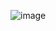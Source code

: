
![image](https://github.com/kiendoan03/MovieTheater_Laravel/assets/110959854/d6821b55-ae08-42b9-ac97-43988dade40e)
